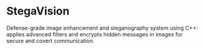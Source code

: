 # StegaVision
Defense-grade image enhancement and steganography system using C++: applies advanced filters and encrypts hidden messages in images for secure and covert communication.
